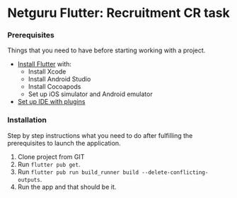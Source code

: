 
# Netguru Flutter: Recruitment CR task

### Prerequisites
Things that you need to have before starting working with a project.
<!-- This should be rather obvois for Flutter dev, but could be helpful for anyone else. -->

- [Install Flutter](https://flutter.dev/docs/get-started/install) with:
    - Install Xcode
    - Install Android Studio
    - Install Cocoapods
    - Set up iOS simulator and Android emulator
- [Set up IDE with plugins](https://flutter.dev/docs/get-started/editor)

### Installation
Step by step instructions what you need to do after fulfilling the prerequisites to launch the application.

1. Clone project from GIT
5. Run `flutter pub get`.
6. Run `flutter pub run build_runner build --delete-conflicting-outputs`.
8. Run the app and that should be it.
